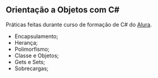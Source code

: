 ## Orientação a Objetos com C#

Práticas feitas durante curso de formação de C# do [Alura](https://alura.com.br).

 
 - Encapsulamento;
 - Herança;
 - Polimorfismo;
 - Classe e Objetos;
 - Gets e Sets;
 - Sobrecargas;
